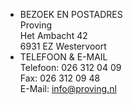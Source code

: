 - BEZOEK EN POSTADRES  
  Proving  
  Het Ambacht 42  
  6931 EZ Westervoort
- TELEFOON & E-MAIL  
  Telefoon: 026 312 04 09  
  Fax: 026 312 09 48  
  E-Mail: info@proving.nl  
